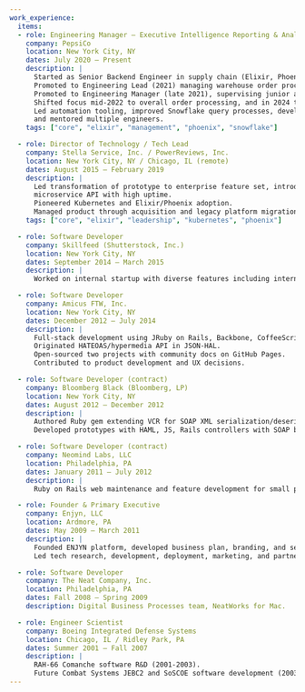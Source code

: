 ```yaml
---
work_experience:
  items:
  - role: Engineering Manager – Executive Intelligence Reporting & Analytics Platform
    company: PepsiCo
    location: New York City, NY
    dates: July 2020 – Present
    description: |
      Started as Senior Backend Engineer in supply chain (Elixir, Phoenix, GraphQL).
      Promoted to Engineering Lead (2021) managing warehouse order processing.
      Promoted to Engineering Manager (late 2021), supervising junior and mid-level engineers.
      Shifted focus mid-2022 to overall order processing, and in 2024 to executive intelligence reporting.
      Led automation tooling, improved Snowflake query processes, developed widely-used internal frameworks,
      and mentored multiple engineers.
    tags: ["core", "elixir", "management", "phoenix", "snowflake"]

  - role: Director of Technology / Tech Lead
    company: Stella Service, Inc. / PowerReviews, Inc.
    location: New York City, NY / Chicago, IL (remote)
    dates: August 2015 – February 2019
    description: |
      Led transformation of prototype to enterprise feature set, introduced hierarchical modeling, SAML authentication,
      microservice API with high uptime.
      Pioneered Kubernetes and Elixir/Phoenix adoption.
      Managed product through acquisition and legacy platform migration.
    tags: ["core", "elixir", "leadership", "kubernetes", "phoenix"]

  - role: Software Developer
    company: Skillfeed (Shutterstock, Inc.)
    location: New York City, NY
    dates: September 2014 – March 2015
    description: |
      Worked on internal startup with diverse features including internationalization and SEO.

  - role: Software Developer
    company: Amicus FTW, Inc.
    location: New York City, NY
    dates: December 2012 – July 2014
    description: |
      Full-stack development using JRuby on Rails, Backbone, CoffeeScript, vanilla JS.
      Originated HATEOAS/hypermedia API in JSON-HAL.
      Open-sourced two projects with community docs on GitHub Pages.
      Contributed to product development and UX decisions.

  - role: Software Developer (contract)
    company: Bloomberg Black (Bloomberg, LP)
    location: New York City, NY
    dates: August 2012 – December 2012
    description: |
      Authored Ruby gem extending VCR for SOAP XML serialization/deserialization.
      Developed prototypes with HAML, JS, Rails controllers with SOAP backend.

  - role: Software Developer (contract)
    company: Neomind Labs, LLC
    location: Philadelphia, PA
    dates: January 2011 – July 2012
    description: |
      Ruby on Rails web maintenance and feature development for small projects.

  - role: Founder & Primary Executive
    company: Enjyn, LLC
    location: Ardmore, PA
    dates: May 2009 – March 2011
    description: |
      Founded ENJYN platform, developed business plan, branding, and secured seed funding.
      Led tech research, development, deployment, marketing, and partnerships.

  - role: Software Developer
    company: The Neat Company, Inc.
    location: Philadelphia, PA
    dates: Fall 2008 – Spring 2009
    description: Digital Business Processes team, NeatWorks for Mac.

  - role: Engineer Scientist
    company: Boeing Integrated Defense Systems
    location: Chicago, IL / Ridley Park, PA
    dates: Summer 2001 – Fall 2007
    description: |
      RAH-66 Comanche software R&D (2001-2003).
      Future Combat Systems JEBC2 and SoSCOE software development (2003-2007).
---
```

